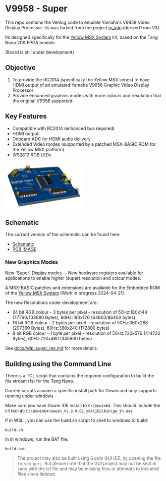 # V9958 - Super

This repo contains the Verilog code to emulate Yamaha's V9958 Video Display Processor.  Its was forked from the project [tn_vdp](https://github.com/lfantoniosi/tn_vdp) (derived from V3).

Its designed specifically for the [Yellow MSX System](https://github.com/vipoo/yellow-msx-series-for-rc2014?tab=readme-ov-file#yellow-msx-series-for-rc2014) kit, based on the Tang Nano 20K FPGA module.  

(Board is still under development)

## Objective

1. To provide the RC2014 (specifically the Yellow MSX series) to have HDMI output of an emulated Yamaha V9958 Graphic Video Display Processor
2. Provide enhanced graphics modes with more colours and resolution that the original V9958 supported.

## Key Features

* Compatible with RC2014 (enhanced bus required)
* HDMI output
* Onboard ADC for HDMI audio delivery
* Extended Video modes (supported by a patched MSX-BASIC ROM for the Yellow MSX platform)
* WS2812 RGB LEDs

<img src="./docs/pcb-render.png" width="50%"/>

## Schematic

The current version of the schematic can be found here

* [Schematic](./docs/SCHEMATIC.pdf)
* [PCB IMAGE](./docs/PCB-IMAGE.pdf)

### New Graphics Modes

New 'Super' Display modes -- New hardware registers available for applications to enable higher (super) resolution and colour modes.

A MSX-BASIC patches and extensions are available for the Embedded ROM of the [Yellow MSX System](https://github.com/vipoo/yellow-msx-series-for-rc2014) (Work in progress 2024-04-21).

The new Resolutions under development are:

* 24 bit RGB colour - 3 bytes per pixel - resolution of 50Hz:180x144 (77760/103680 Bytes), 60Hz:180x120 (64800/86400 bytes)
* 16 bit RGB colour - 2 bytes per pixel - resolution of 50Hz:360x288 (207360 Bytes), 60Hz:360x240 (172800 bytes)
* 8 bit RGB colour - 1 byte per pixel - resolution of 50Hz:720x576 (414720 Bytes), 60Hz:720x480 (345600 bytes)

See [docs/vdp_super_res.md](./docs/vdp_super_res.md) for more details.

## Building using the Command Line

There is a TCL script that contains the required configuration to build the file stream (fs) for the Tang Nano.

Current scripts assume a specific install path for Gowin and only supports running under windows

Make sure you have Gowin IDE install to `C:\Gowin64`.  This should include the cli tool at: `C:\Gowin64\Gowin_V1.9.9.01_x64\IDE\bin\gw_sh.exe`

If in WSL , you can use the build.sh script to shell to windows to build:

```
build.sh
```

In in windows, run the BAT file:

```
build.bat
```

> The project may also be built using Gowin GUI IDE, by opening the file `tn_vdp.gprj`.  But please note that the GUI project may not be kept in sync with the tcl file and may be missing files or attempts to included files since deleted.
